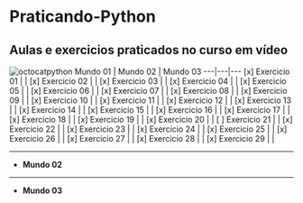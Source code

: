 # Praticando-Python
 **Aulas e exercicios praticados no curso em vídeo**
 ---
 ![octocatpython](https://user-images.githubusercontent.com/32422863/79257550-29b66180-7e60-11ea-8f03-50d0f8eb63d1.png)
    Mundo 01 | Mundo 02 | Mundo 03
    ---|---|---
    [x] Exercicio 01 | |
    [x] Exercicio 02 | |
    [x] Exercicio 03 | |
    [x] Exercicio 04 | |
    [x] Exercicio 05 | |
    [x] Exercicio 06 | |
    [x] Exercicio 07 | |
    [x] Exercicio 08 | |
    [x] Exercicio 09 | |
    [x] Exercicio 10 | |
    [x] Exercicio 11 | |
    [x] Exercicio 12 | |
    [x] Exercicio 13 | |
    [x] Exercicio 14 | |
    [x] Exercicio 15 | |
    [x] Exercicio 16 | |
    [x] Exercicio 17 | |
    [x] Exercicio 18 | |
    [x] Exercicio 19 | |
    [x] Exercicio 20 | |
    [ ] Exercicio 21 | |
    [x] Exercicio 22 | |
    [x] Exercicio 23 | |
    [x] Exercicio 24 | |
    [x] Exercicio 25 | |
    [x] Exercicio 26 | |
    [x] Exercicio 27 | |
    [x] Exercicio 28 | |
    [x] Exercicio 29 | |
  
 ---
  
 * **Mundo 02**
 
 ---
 
 * **Mundo 03**
